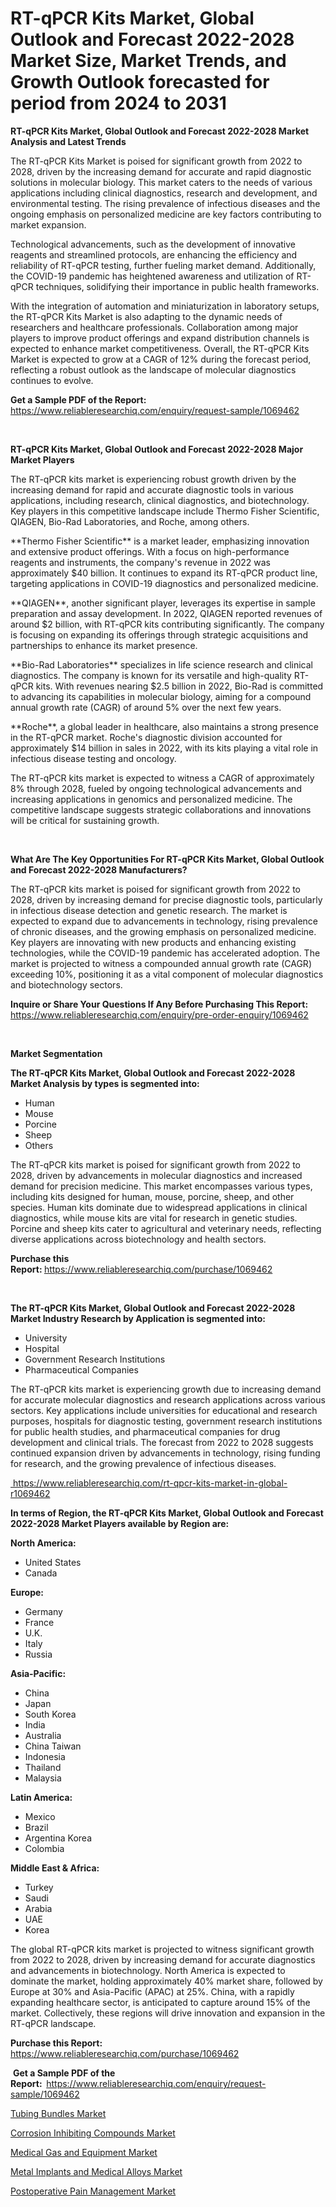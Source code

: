 <p><h1>RT-qPCR Kits Market, Global Outlook and Forecast 2022-2028 Market Size, Market Trends, and Growth Outlook forecasted for period from 2024 to 2031</h1></p><p><strong>RT-qPCR Kits Market, Global Outlook and Forecast 2022-2028 Market Analysis and Latest Trends</strong></p>
<p><p>The RT-qPCR Kits Market is poised for significant growth from 2022 to 2028, driven by the increasing demand for accurate and rapid diagnostic solutions in molecular biology. This market caters to the needs of various applications including clinical diagnostics, research and development, and environmental testing. The rising prevalence of infectious diseases and the ongoing emphasis on personalized medicine are key factors contributing to market expansion.</p><p>Technological advancements, such as the development of innovative reagents and streamlined protocols, are enhancing the efficiency and reliability of RT-qPCR testing, further fueling market demand. Additionally, the COVID-19 pandemic has heightened awareness and utilization of RT-qPCR techniques, solidifying their importance in public health frameworks.</p><p>With the integration of automation and miniaturization in laboratory setups, the RT-qPCR Kits Market is also adapting to the dynamic needs of researchers and healthcare professionals. Collaboration among major players to improve product offerings and expand distribution channels is expected to enhance market competitiveness. Overall, the RT-qPCR Kits Market is expected to grow at a CAGR of 12% during the forecast period, reflecting a robust outlook as the landscape of molecular diagnostics continues to evolve.</p></p>
<p><strong>Get a Sample PDF of the Report:&nbsp;</strong> <a href="https://www.reliableresearchiq.com/enquiry/request-sample/1069462">https://www.reliableresearchiq.com/enquiry/request-sample/1069462</a></p>
<p>&nbsp;</p>
<p><strong>RT-qPCR Kits Market, Global Outlook and Forecast 2022-2028 Major Market Players</strong></p>
<p><p>The RT-qPCR kits market is experiencing robust growth driven by the increasing demand for rapid and accurate diagnostic tools in various applications, including research, clinical diagnostics, and biotechnology. Key players in this competitive landscape include Thermo Fisher Scientific, QIAGEN, Bio-Rad Laboratories, and Roche, among others.</p><p>**Thermo Fisher Scientific** is a market leader, emphasizing innovation and extensive product offerings. With a focus on high-performance reagents and instruments, the company's revenue in 2022 was approximately $40 billion. It continues to expand its RT-qPCR product line, targeting applications in COVID-19 diagnostics and personalized medicine.</p><p>**QIAGEN**, another significant player, leverages its expertise in sample preparation and assay development. In 2022, QIAGEN reported revenues of around $2 billion, with RT-qPCR kits contributing significantly. The company is focusing on expanding its offerings through strategic acquisitions and partnerships to enhance its market presence.</p><p>**Bio-Rad Laboratories** specializes in life science research and clinical diagnostics. The company is known for its versatile and high-quality RT-qPCR kits. With revenues nearing $2.5 billion in 2022, Bio-Rad is committed to advancing its capabilities in molecular biology, aiming for a compound annual growth rate (CAGR) of around 5% over the next few years.</p><p>**Roche**, a global leader in healthcare, also maintains a strong presence in the RT-qPCR market. Roche's diagnostic division accounted for approximately $14 billion in sales in 2022, with its kits playing a vital role in infectious disease testing and oncology.</p><p>The RT-qPCR kits market is expected to witness a CAGR of approximately 8% through 2028, fueled by ongoing technological advancements and increasing applications in genomics and personalized medicine. The competitive landscape suggests strategic collaborations and innovations will be critical for sustaining growth.</p></p>
<p>&nbsp;</p>
<p><strong>What Are The Key Opportunities For RT-qPCR Kits Market, Global Outlook and Forecast 2022-2028 Manufacturers?</strong></p>
<p><p>The RT-qPCR kits market is poised for significant growth from 2022 to 2028, driven by increasing demand for precise diagnostic tools, particularly in infectious disease detection and genetic research. The market is expected to expand due to advancements in technology, rising prevalence of chronic diseases, and the growing emphasis on personalized medicine. Key players are innovating with new products and enhancing existing technologies, while the COVID-19 pandemic has accelerated adoption. The market is projected to witness a compounded annual growth rate (CAGR) exceeding 10%, positioning it as a vital component of molecular diagnostics and biotechnology sectors.</p></p>
<p><strong>Inquire or Share Your Questions If Any Before Purchasing This Report:</strong> <a href="https://www.reliableresearchiq.com/enquiry/pre-order-enquiry/1069462">https://www.reliableresearchiq.com/enquiry/pre-order-enquiry/1069462</a></p>
<p>&nbsp;</p>
<p><strong>Market Segmentation</strong></p>
<p><strong>The RT-qPCR Kits Market, Global Outlook and Forecast 2022-2028 Market Analysis by types is segmented into:</strong></p>
<p><ul><li>Human</li><li>Mouse</li><li>Porcine</li><li>Sheep</li><li>Others</li></ul></p>
<p><p>The RT-qPCR kits market is poised for significant growth from 2022 to 2028, driven by advancements in molecular diagnostics and increased demand for precision medicine. This market encompasses various types, including kits designed for human, mouse, porcine, sheep, and other species. Human kits dominate due to widespread applications in clinical diagnostics, while mouse kits are vital for research in genetic studies. Porcine and sheep kits cater to agricultural and veterinary needs, reflecting diverse applications across biotechnology and health sectors.</p></p>
<p><strong>Purchase this Report:&nbsp;</strong><a href="https://www.reliableresearchiq.com/purchase/1069462">https://www.reliableresearchiq.com/purchase/1069462</a></p>
<p>&nbsp;</p>
<p><strong>The RT-qPCR Kits Market, Global Outlook and Forecast 2022-2028 Market Industry Research by Application is segmented into:</strong></p>
<p><ul><li>University</li><li>Hospital</li><li>Government Research Institutions</li><li>Pharmaceutical Companies</li></ul></p>
<p><p>The RT-qPCR kits market is experiencing growth due to increasing demand for accurate molecular diagnostics and research applications across various sectors. Key applications include universities for educational and research purposes, hospitals for diagnostic testing, government research institutions for public health studies, and pharmaceutical companies for drug development and clinical trials. The forecast from 2022 to 2028 suggests continued expansion driven by advancements in technology, rising funding for research, and the growing prevalence of infectious diseases.</p></p>
<p><a href="https://www.reliableresearchiq.com/rt-qpcr-kits-market-in-global-r1069462">&nbsp;https://www.reliableresearchiq.com/rt-qpcr-kits-market-in-global-r1069462</a></p>
<p><strong>In terms of Region, the RT-qPCR Kits Market, Global Outlook and Forecast 2022-2028 Market Players available by Region are:</strong></p>
<p>
    <p> <strong> North America: </strong>
        <ul>
            <li>United States</li>
            <li>Canada</li>
        </ul>
        </p> 
    <p> <strong> Europe: </strong>
        <ul>
            <li>Germany</li>
            <li>France</li>
            <li>U.K.</li>
            <li>Italy</li>
            <li>Russia</li>
        </ul>
        </p> 
    <p> <strong> Asia-Pacific: </strong>
        <ul>
            <li>China</li>
            <li>Japan</li>
            <li>South Korea</li>
            <li>India</li>
            <li>Australia</li>
            <li>China Taiwan</li>
            <li>Indonesia</li>
            <li>Thailand</li>
            <li>Malaysia</li>
        </ul>
        </p> 
    <p> <strong> Latin America: </strong>
        <ul>
            <li>Mexico</li>
            <li>Brazil</li>
            <li>Argentina Korea</li>
            <li>Colombia</li>
        </ul>
        </p> 
    <p> <strong> Middle East & Africa: </strong>
        <ul>
            <li>Turkey</li>
            <li>Saudi</li>
            <li>Arabia</li>
            <li>UAE</li>
            <li>Korea</li>
        </ul>
    </p>
    </p>
<p><p>The global RT-qPCR kits market is projected to witness significant growth from 2022 to 2028, driven by increasing demand for accurate diagnostics and advancements in biotechnology. North America is expected to dominate the market, holding approximately 40% market share, followed by Europe at 30% and Asia-Pacific (APAC) at 25%. China, with a rapidly expanding healthcare sector, is anticipated to capture around 15% of the market. Collectively, these regions will drive innovation and expansion in the RT-qPCR landscape.</p></p>
<p><strong>Purchase this Report: </strong><a href="https://www.reliableresearchiq.com/purchase/1069462">https://www.reliableresearchiq.com/purchase/1069462</a></p>
<p>&nbsp;<strong>Get a Sample PDF of the Report:&nbsp;&nbsp;</strong><a href="https://www.reliableresearchiq.com/enquiry/request-sample/1069462">https://www.reliableresearchiq.com/enquiry/request-sample/1069462</a></p>
<p><strong></strong></p>
<p><p><a href="https://www.linkedin.com/pulse/global-tubing-bundles-market-focus-application-end-use-bugte?trackingId=hnP3jWZ6TXizElSYqg9IPg%3D%3D">Tubing Bundles Market</a></p><p><a href="https://www.linkedin.com/pulse/global-corrosion-inhibiting-compounds-market-sector-types-6ddke?trackingId=pKDUtGnrSpeW5T2rYMpITw%3D%3D">Corrosion Inhibiting Compounds Market</a></p><p><a href="https://www.linkedin.com/pulse/medical-gas-equipment-industry-insights-report-analyzing-diope?trackingId=tZ%2FpSBRmQJmFrknmUzvyKQ%3D%3D">Medical Gas and Equipment Market</a></p><p><a href="https://www.linkedin.com/pulse/global-metal-implants-medical-alloys-industry-research-report-ox0ye?trackingId=39UfoqKBRWWONwdaJY1CeQ%3D%3D">Metal Implants and Medical Alloys Market</a></p><p><a href="https://www.linkedin.com/pulse/unlocking-growth-potential-market-strategic-analysis-postoperative-3ntpf?trackingId=DBiJCu4nQh269OuXfazokA%3D%3D">Postoperative Pain Management Market</a></p></p>